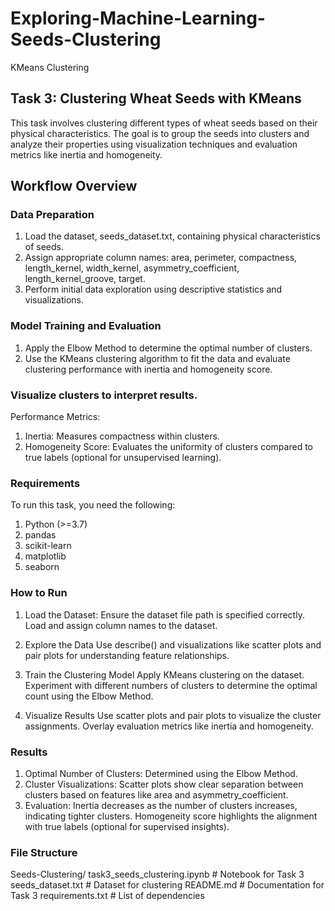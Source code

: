 # Exploring-Machine-Learning-Seeds-Clustering
KMeans Clustering

## Task 3: Clustering Wheat Seeds with KMeans
This task involves clustering different types of wheat seeds based on their physical characteristics. The goal is to group the seeds into clusters and analyze their properties using visualization techniques and evaluation metrics like inertia and homogeneity.

## Workflow Overview
### Data Preparation
1. Load the dataset, seeds_dataset.txt, containing physical characteristics of seeds.
2. Assign appropriate column names:
area, perimeter, compactness, length_kernel, width_kernel, asymmetry_coefficient, length_kernel_groove, target.
3. Perform initial data exploration using descriptive statistics and visualizations.

### Model Training and Evaluation
1. Apply the Elbow Method to determine the optimal number of clusters.
2. Use the KMeans clustering algorithm to fit the data and evaluate clustering performance with inertia and homogeneity score.

### Visualize clusters to interpret results.
Performance Metrics:
1. Inertia: Measures compactness within clusters.
2. Homogeneity Score: Evaluates the uniformity of clusters compared to true labels (optional for unsupervised learning).

### Requirements
To run this task, you need the following:
1. Python (>=3.7)
2. pandas
3. scikit-learn
4. matplotlib
5. seaborn

### How to Run
1. Load the Dataset:
   Ensure the dataset file path is specified correctly.
   Load and assign column names to the dataset.
   
2. Explore the Data
   Use describe() and visualizations like scatter plots and pair plots for understanding feature relationships.

3. Train the Clustering Model
   Apply KMeans clustering on the dataset.
   Experiment with different numbers of clusters to determine the optimal count using the Elbow Method.

4. Visualize Results
   Use scatter plots and pair plots to visualize the cluster assignments.
   Overlay evaluation metrics like inertia and homogeneity.

### Results
1. Optimal Number of Clusters: Determined using the Elbow Method.
2. Cluster Visualizations: Scatter plots show clear separation between clusters based on features like area and asymmetry_coefficient.
3. Evaluation: Inertia decreases as the number of clusters increases, indicating tighter clusters.
   Homogeneity score highlights the alignment with true labels (optional for supervised insights).

### File Structure
Seeds-Clustering/
task3_seeds_clustering.ipynb # Notebook for Task 3
seeds_dataset.txt # Dataset for clustering
README.md # Documentation for Task 3
requirements.txt # List of dependencies
